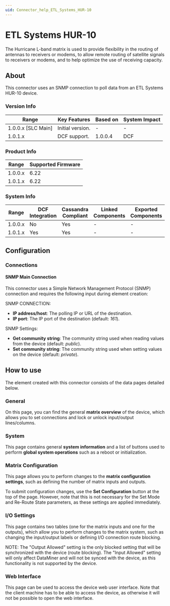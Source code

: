 ```yaml
---
uid: Connector_help_ETL_Systems_HUR-10
---
```


# ETL Systems HUR-10

The Hurricane L-band matrix is used to provide flexibility in the routing of antennas to receivers or modems, to allow remote routing of satellite signals to receivers or modems, and to help optimize the use of receiving capacity.

## About

This connector uses an SNMP connection to poll data from an ETL Systems HUR-10 device.

### Version Info

| Range                | Key Features     | Based on     | System Impact     |
|----------------------|------------------|--------------|-------------------|
| 1.0.0.x [SLC Main]   | Initial version. | -            | -                 |
| 1.0.1.x              | DCF support.     | 1.0.0.4      | DCF               |

### Product Info

| Range     | Supported Firmware     |
|-----------|------------------------|
| 1.0.0.x   | 6.22                   |
| 1.0.1.x   | 6.22                   |

### System Info

| Range     | DCF Integration     | Cassandra Compliant     | Linked Components     | Exported Components     |
|-----------|---------------------|-------------------------|-----------------------|-------------------------|
| 1.0.0.x   | No                  | Yes                     | -                     | -                       |
| 1.0.1.x   | Yes                 | Yes                     | -                     | -                       |

## Configuration

### Connections

#### SNMP Main Connection

This connector uses a Simple Network Management Protocol (SNMP) connection and requires the following input during element creation:

SNMP CONNECTION:

- **IP address/host**: The polling IP or URL of the destination.
- **IP port**: The IP port of the destination (default: *161*).

SNMP Settings:

- **Get community string**: The community string used when reading values from the device (default: *public*).
- **Set community string**: The community string used when setting values on the device (default: *private*).

## How to use

The element created with this connector consists of the data pages detailed below.

### General

On this page, you can find the general **matrix overview** of the device, which allows you to set connections and lock or unlock input/output lines/columns.

### System

This page contains general **system information** and a list of buttons used to perform **global system operations** such as a reboot or initialization.

### Matrix Configuration

This page allows you to perform changes to the **matrix configuration settings**, such as defining the number of matrix inputs and outputs.

To submit configuration changes, use the **Set Configuration** button at the top of the page. However, note that this is not necessary for the Set Mode and Re-Route State parameters, as these settings are applied immediately.

### I/O Settings

This page contains two tables (one for the matrix inputs and one for the outputs), which allow you to perform changes to the matrix system, such as changing the input/output labels or defining I/O connection route blocking.

NOTE: The "Output Allowed" setting is the only blocked setting that will be synchronized with the device (route blocking). The "Input Allowed" setting will only affect DataMiner and will not be synced with the device, as this functionality is not supported by the device.

### Web Interface

This page can be used to access the device web user interface. Note that the client machine has to be able to access the device, as otherwise it will not be possible to open the web interface.
